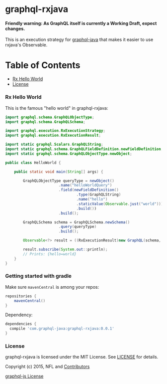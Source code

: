 # graphql-rxjava

#### Friendly warning: As GraphQL itself is currently a Working Draft, expect changes.

This is an execution strategy for [graphql-java](https://github.com/andimarek/graphql-java) that makes
it easier to use rxjava's Observable.

# Table of Contents

- [Rx Hello World](#hello-world)
- [License](#license)


### Rx Hello World

This is the famous "hello world" in graphql-rxjava:

```java
import graphql.schema.GraphQLObjectType;
import graphql.schema.GraphQLSchema;

import graphql.execution.RxExecutionStrategy;
import graphql.execution.RxExecutionResult;

import static graphql.Scalars.GraphQLString;
import static graphql.schema.GraphQLFieldDefinition.newFieldDefinition;
import static graphql.schema.GraphQLObjectType.newObject;

public class HelloWorld {

    public static void main(String[] args) {

        GraphQLObjectType queryType = newObject()
                        .name("helloWorldQuery")
                        .field(newFieldDefinition()
                                .type(GraphQLString)
                                .name("hello")
                                .staticValue(Observable.just("world")))
                                .build())
                        .build();

        GraphQLSchema schema = GraphQLSchema.newSchema()
                        .query(queryType)
                        .build();

        Observable<?> result = ((RxExecutionResult)new GraphQL(schema, new RxExecutionStrategy()).execute("{hello}")).getDataObservable();

        result.subscribe(System.out::println);
        // Prints: {hello=world}
    }
}
```

### Getting started with gradle

Make sure `mavenCentral` is among your repos:

```groovy
repositories {
    mavenCentral()
}

```
Dependency:

```groovy
dependencies {
  compile 'com.graphql-java:graphql-rxjava:0.0.1'
}

```

### License

graphql-rxjava is licensed under the MIT License. See [LICENSE](LICENSE) for details.

Copyright (c) 2015, NFL and [Contributors](https://github.com/nfl/graphql-java/graphs/contributors)

[graphql-js License](https://github.com/graphql/graphql-js/blob/master/LICENSE)
